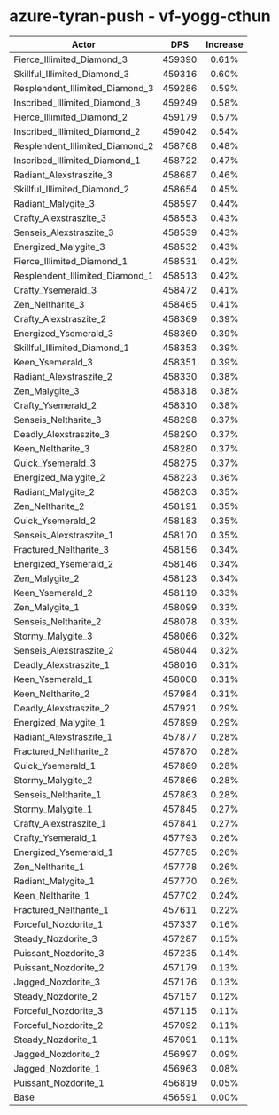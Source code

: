 # azure-tyran-push - vf-yogg-cthun
| Actor | DPS | Increase |
|---|:---:|:---:|
|Fierce_Illimited_Diamond_3|459390|0.61%|
|Skillful_Illimited_Diamond_3|459316|0.60%|
|Resplendent_Illimited_Diamond_3|459286|0.59%|
|Inscribed_Illimited_Diamond_3|459249|0.58%|
|Fierce_Illimited_Diamond_2|459179|0.57%|
|Inscribed_Illimited_Diamond_2|459042|0.54%|
|Resplendent_Illimited_Diamond_2|458768|0.48%|
|Inscribed_Illimited_Diamond_1|458722|0.47%|
|Radiant_Alexstraszite_3|458687|0.46%|
|Skillful_Illimited_Diamond_2|458654|0.45%|
|Radiant_Malygite_3|458597|0.44%|
|Crafty_Alexstraszite_3|458553|0.43%|
|Senseis_Alexstraszite_3|458539|0.43%|
|Energized_Malygite_3|458532|0.43%|
|Fierce_Illimited_Diamond_1|458531|0.42%|
|Resplendent_Illimited_Diamond_1|458513|0.42%|
|Crafty_Ysemerald_3|458472|0.41%|
|Zen_Neltharite_3|458465|0.41%|
|Crafty_Alexstraszite_2|458369|0.39%|
|Energized_Ysemerald_3|458369|0.39%|
|Skillful_Illimited_Diamond_1|458353|0.39%|
|Keen_Ysemerald_3|458351|0.39%|
|Radiant_Alexstraszite_2|458330|0.38%|
|Zen_Malygite_3|458318|0.38%|
|Crafty_Ysemerald_2|458310|0.38%|
|Senseis_Neltharite_3|458298|0.37%|
|Deadly_Alexstraszite_3|458290|0.37%|
|Keen_Neltharite_3|458280|0.37%|
|Quick_Ysemerald_3|458275|0.37%|
|Energized_Malygite_2|458223|0.36%|
|Radiant_Malygite_2|458203|0.35%|
|Zen_Neltharite_2|458191|0.35%|
|Quick_Ysemerald_2|458183|0.35%|
|Senseis_Alexstraszite_1|458170|0.35%|
|Fractured_Neltharite_3|458156|0.34%|
|Energized_Ysemerald_2|458146|0.34%|
|Zen_Malygite_2|458123|0.34%|
|Keen_Ysemerald_2|458119|0.33%|
|Zen_Malygite_1|458099|0.33%|
|Senseis_Neltharite_2|458078|0.33%|
|Stormy_Malygite_3|458066|0.32%|
|Senseis_Alexstraszite_2|458044|0.32%|
|Deadly_Alexstraszite_1|458016|0.31%|
|Keen_Ysemerald_1|458008|0.31%|
|Keen_Neltharite_2|457984|0.31%|
|Deadly_Alexstraszite_2|457921|0.29%|
|Energized_Malygite_1|457899|0.29%|
|Radiant_Alexstraszite_1|457877|0.28%|
|Fractured_Neltharite_2|457870|0.28%|
|Quick_Ysemerald_1|457869|0.28%|
|Stormy_Malygite_2|457866|0.28%|
|Senseis_Neltharite_1|457863|0.28%|
|Stormy_Malygite_1|457845|0.27%|
|Crafty_Alexstraszite_1|457841|0.27%|
|Crafty_Ysemerald_1|457793|0.26%|
|Energized_Ysemerald_1|457785|0.26%|
|Zen_Neltharite_1|457778|0.26%|
|Radiant_Malygite_1|457770|0.26%|
|Keen_Neltharite_1|457702|0.24%|
|Fractured_Neltharite_1|457611|0.22%|
|Forceful_Nozdorite_1|457337|0.16%|
|Steady_Nozdorite_3|457287|0.15%|
|Puissant_Nozdorite_3|457235|0.14%|
|Puissant_Nozdorite_2|457179|0.13%|
|Jagged_Nozdorite_3|457176|0.13%|
|Steady_Nozdorite_2|457157|0.12%|
|Forceful_Nozdorite_3|457115|0.11%|
|Forceful_Nozdorite_2|457092|0.11%|
|Steady_Nozdorite_1|457091|0.11%|
|Jagged_Nozdorite_2|456997|0.09%|
|Jagged_Nozdorite_1|456963|0.08%|
|Puissant_Nozdorite_1|456819|0.05%|
|Base|456591|0.00%|

